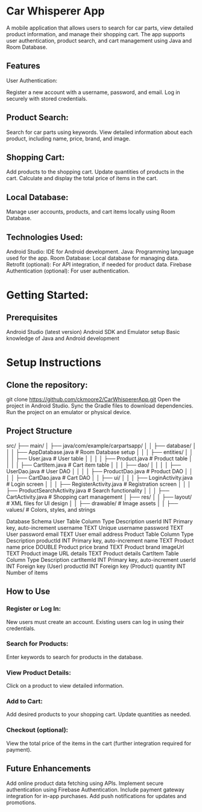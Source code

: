 # Car Whisperer App

A mobile application that allows users to search for car parts, view detailed product information, and manage their shopping cart. The app supports user authentication, product search, and cart management using Java and Room Database.

## Features

User Authentication:

Register a new account with a username, password, and email.
Log in securely with stored credentials.

## Product Search:

Search for car parts using keywords.
View detailed information about each product, including name, price, brand, and image.

## Shopping Cart:

Add products to the shopping cart.
Update quantities of products in the cart.
Calculate and display the total price of items in the cart.

## Local Database:

Manage user accounts, products, and cart items locally using Room Database.

## Technologies Used:

Android Studio: IDE for Android development.
Java: Programming language used for the app.
Room Database: Local database for managing data.
Retrofit (optional): For API integration, if needed for product data.
Firebase Authentication (optional): For user authentication.

# Getting Started:

## Prerequisites

Android Studio (latest version)
Android SDK and Emulator setup
Basic knowledge of Java and Android development

# Setup Instructions

## Clone the repository:

git clone https://github.com/ckmoore2/CarWhispererApp.git
Open the project in Android Studio.
Sync the Gradle files to download dependencies.
Run the project on an emulator or physical device.

## Project Structure

src/
├── main/
│   ├── java/com/example/carpartsapp/
│   │   ├── database/
│   │   │   ├── AppDatabase.java          # Room Database setup
│   │   │   ├── entities/
│   │   │   │   ├── User.java             # User table
│   │   │   │   ├── Product.java          # Product table
│   │   │   │   ├── CartItem.java         # Cart item table
│   │   │   ├── dao/
│   │   │   │   ├── UserDao.java          # User DAO
│   │   │   │   ├── ProductDao.java       # Product DAO
│   │   │   │   ├── CartDao.java          # Cart DAO
│   │   ├── ui/
│   │   │   ├── LoginActivity.java        # Login screen
│   │   │   ├── RegisterActivity.java     # Registration screen
│   │   │   ├── ProductSearchActivity.java # Search functionality
│   │   │   ├── CartActivity.java         # Shopping cart management
│   ├── res/
│   │   ├── layout/                       # XML files for UI design
│   │   ├── drawable/                     # Image assets
│   │   ├── values/                       # Colors, styles, and strings

Database Schema
User Table
Column	Type	Description
userId	INT	Primary key, auto-increment
username	TEXT	Unique username
password	TEXT	User password
email	TEXT	User email address
Product Table
Column	Type	Description
productId	INT	Primary key, auto-increment
name	TEXT	Product name
price	DOUBLE	Product price
brand	TEXT	Product brand
imageUrl	TEXT	Product image URL
details	TEXT	Product details
CartItem Table
Column	Type	Description
cartItemId	INT	Primary key, auto-increment
userId	INT	Foreign key (User)
productId	INT	Foreign key (Product)
quantity	INT	Number of items

## How to Use

### Register or Log In:

New users must create an account.
Existing users can log in using their credentials.

### Search for Products:

Enter keywords to search for products in the database.

### View Product Details:

Click on a product to view detailed information.

### Add to Cart:

Add desired products to your shopping cart.
Update quantities as needed.

### Checkout (optional):

View the total price of the items in the cart (further integration required for payment).

## Future Enhancements

Add online product data fetching using APIs.
Implement secure authentication using Firebase Authentication.
Include payment gateway integration for in-app purchases.
Add push notifications for updates and promotions.

